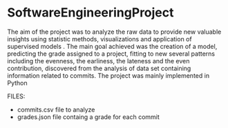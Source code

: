 # SoftwareEngineeringProject
The aim of the project was to analyze the raw data to provide new valuable insights using statistic methods, visualizations and application of supervised models . 
The main goal achieved was the creation of a model, predicting the grade assigned to a project, fitting to new several patterns including the evenness, the earliness, the lateness and the even contribution, discovered from the analysis of data set containing information related to commits.
The project was mainly implemented in Python

FILES:
- commits.csv file  to analyze
- grades.json file containg a grade for each commit
